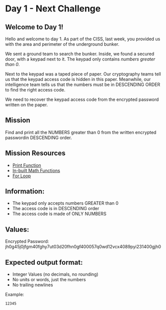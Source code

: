 # Day 1 - Next Challenge

## Welcome to Day 1!

Hello and welcome to day 1. As part of the CISS, last week, you provided us with the area and perimeter of the underground bunker.

We sent a ground team to search the bunker. Inside, we found a secured door, with a keypad next to it. The keypad only contains *numbers greater than 0*.

Next to the keypad was a taped piece of paper. Our cryptography teams tell us that the keypad access code is hidden in this paper. Meanwhile, our intelligence team tells us that the numbers must be in DESCENDING ORDER to find the right access code.

We need to recover the keypad access code from the encrypted password written on the paper.

## Mission

Find and print all the NUMBERS greater than 0 from the written encrypted passwordin DESCENDING order.

## Mission Resources

- [Print Function](https://github.com/mwcsc/documentation/blob/master/python/01-print-function.md)
- [In-built Math Functions](https://github.com/mwcsc/documentation/blob/master/pyhon/02-inbuilt-math-functions.md)
- [For Loop](https://github.com/mwcsc/documentation/blob/master/python/05-for-loop.md)
## Information:

- The keypad only accepts numbers GREATER than 0
- The access code is in DESCENDING order
- The access code is made of ONLY NUMBERS

## Values:

Encrypted Password: jh0g45j0jfgm40fghy7ut03d20fhn0gf400057q0wd12vcx4089pyi231400gjh0

## Expected output format:

- Integer Values (no decimals, no rounding)
- No units or words, just the numbers
- No trailing newlines

Example:

```
12345
```
